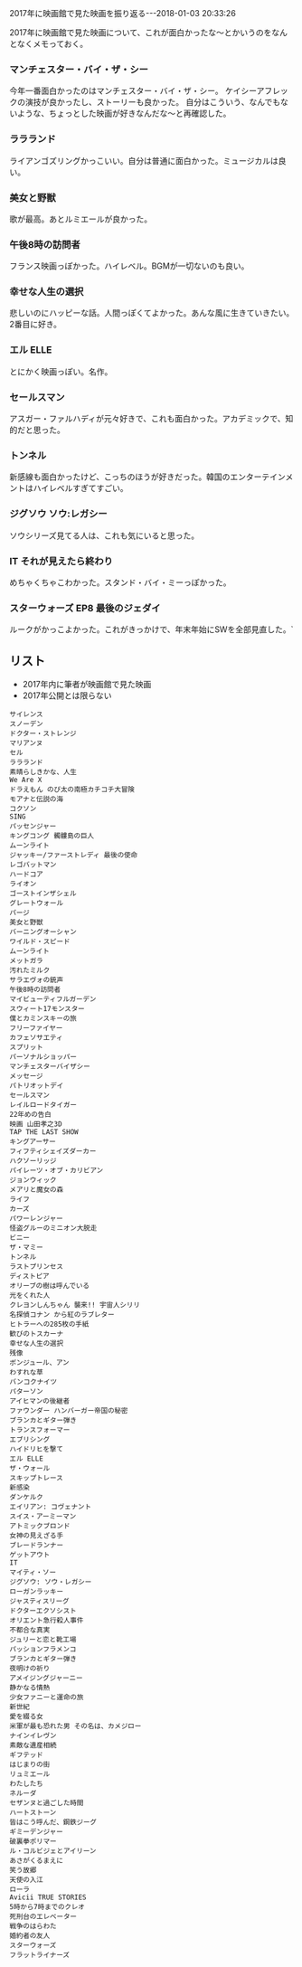 2017年に映画館で見た映画を振り返る---2018-01-03 20:33:26

2017年に映画館で見た映画について、これが面白かったな〜とかいうのをなんとなくメモっておく。

### マンチェスター・バイ・ザ・シー
今年一番面白かったのはマンチェスター・バイ・ザ・シー。
ケイシーアフレックの演技が良かったし、ストーリーも良かった。
自分はこういう、なんでもないような、ちょっとした映画が好きなんだな〜と再確認した。

### ララランド
ライアンゴズリングかっこいい。自分は普通に面白かった。ミュージカルは良い。

### 美女と野獣
歌が最高。あとルミエールが良かった。

### 午後8時の訪問者
フランス映画っぽかった。ハイレベル。BGMが一切ないのも良い。

### 幸せな人生の選択
悲しいのにハッピーな話。人間っぽくてよかった。あんな風に生きていきたい。2番目に好き。

### エル ELLE
とにかく映画っぽい。名作。

### セールスマン
アスガー・ファルハディが元々好きで、これも面白かった。アカデミックで、知的だと思った。

### トンネル
新感線も面白かったけど、こっちのほうが好きだった。韓国のエンターテインメントはハイレベルすぎてすごい。

### ジグソウ ソウ:レガシー
ソウシリーズ見てる人は、これも気にいると思った。

### IT それが見えたら終わり
めちゃくちゃこわかった。スタンド・バイ・ミーっぽかった。

### スターウォーズ EP8 最後のジェダイ
ルークがかっこよかった。これがきっかけで、年末年始にSWを全部見直した。`

## リスト
* 2017年内に筆者が映画館で見た映画
* 2017年公開とは限らない

```
サイレンス
スノーデン
ドクター・ストレンジ
マリアンヌ
セル
ララランド
素晴らしきかな、人生
We Are X
ドラえもん のび太の南極カチコチ大冒険
モアナと伝説の海
コクソン
SING
パッセンジャー
キングコング 髑髏島の巨人
ムーンライト
ジャッキー/ファーストレディ 最後の使命
レゴバットマン
ハードコア
ライオン
ゴーストインザシェル
グレートウォール
パージ
美女と野獣
バーニングオーシャン
ワイルド・スピード
ムーンライト
メットガラ
汚れたミルク
サラエヴォの銃声
午後8時の訪問者
マイビューティフルガーデン
スウィート17モンスター
僕とカミンスキーの旅
フリーファイヤー
カフェソサエティ
スプリット
パーソナルショッパー
マンチェスターバイザシー
メッセージ
パトリオットデイ
セールスマン
レイルロードタイガー
22年めの告白
映画 山田孝之3D
TAP THE LAST SHOW
キングアーサー
フィフティシェイズダーカー
ハクソーリッジ
パイレーツ・オブ・カリビアン
ジョンウィック
メアリと魔女の森
ライフ
カーズ
パワーレンジャー
怪盗グルーのミニオン大脱走
ビニー
ザ・マミー
トンネル
ラストプリンセス
ディストピア
オリーブの樹は呼んでいる
光をくれた人
クレヨンしんちゃん 襲来!! 宇宙人シリリ
名探偵コナン から紅のラブレター
ヒトラーへの285枚の手紙
歓びのトスカーナ
幸せな人生の選択
残像
ボンジュール、アン
わすれな草
バンコクナイツ
パターソン
アイヒマンの後継者
ファウンダー ハンバーガー帝国の秘密
ブランカとギター弾き
トランスフォーマー
エブリシング
ハイドリヒを撃て
エル ELLE
ザ・ウォール
スキップトレース
新感染
ダンケルク
エイリアン: コヴェナント
スイス・アーミーマン
アトミックブロンド
女神の見えざる手
ブレードランナー
ゲットアウト
IT
マイティ・ソー
ジグソウ: ソウ・レガシー
ローガンラッキー
ジャスティスリーグ
ドクターエクソシスト
オリエント急行殺人事件
不都合な真実
ジュリーと恋と靴工場
パッションフラメンコ
ブランカとギター弾き
夜明けの祈り
アメイジングジャーニー
静かなる情熱
少女ファニーと運命の旅
新世紀
愛を綴る女
米軍が最も恐れた男 その名は、カメジロー
ナインイレヴン
素敵な遺産相続
ギフテッド
はじまりの街
リュミエール
わたしたち
ネルーダ
セザンヌと過ごした時間
ハートストーン
皆はこう呼んだ、鋼鉄ジーグ
ギミーデンジャー
破裏拳ポリマー
ル・コルビジェとアイリーン
あさがくるまえに
笑う故郷
天使の入江
ローラ
Avicii TRUE STORIES
5時から7時までのクレオ
死刑台のエレベーター
戦争のはらわた
婚約者の友人
スターウォーズ
フラットライナーズ
```
